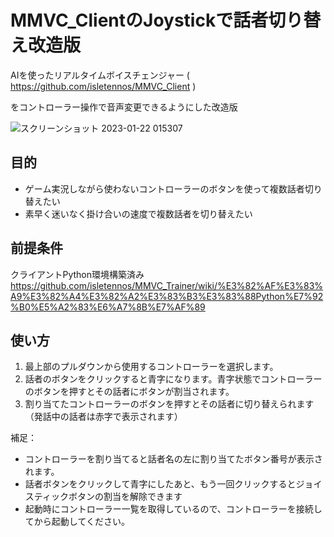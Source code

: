 MMVC_ClientのJoystickで話者切り替え改造版
====

AIを使ったリアルタイムボイスチェンジャー ( https://github.com/isletennos/MMVC_Client )  

をコントローラー操作で音声変更できるようにした改造版  

![スクリーンショット 2023-01-22 015307](https://user-images.githubusercontent.com/77018668/213877799-5e933b03-b114-4caa-92b6-46a7888ee09d.png)

## 目的
* ゲーム実況しながら使わないコントローラーのボタンを使って複数話者切り替えたい
* 素早く迷いなく掛け合いの速度で複数話者を切り替えたい

## 前提条件
クライアントPython環境構築済み
https://github.com/isletennos/MMVC_Trainer/wiki/%E3%82%AF%E3%83%A9%E3%82%A4%E3%82%A2%E3%83%B3%E3%83%88Python%E7%92%B0%E5%A2%83%E6%A7%8B%E7%AF%89

## 使い方

1. 最上部のプルダウンから使用するコントローラーを選択します。
2. 話者のボタンをクリックすると青字になります。青字状態でコントローラーのボタンを押すとその話者にボタンが割当されます。
3. 割り当てたコントローラーのボタンを押すとその話者に切り替えられます（発話中の話者は赤字で表示されます）

補足：
* コントローラーを割り当てると話者名の左に割り当てたボタン番号が表示されます。
* 話者ボタンをクリックして青字にしたあと、もう一回クリックするとジョイスティックボタンの割当を解除できます
* 起動時にコントローラー一覧を取得しているので、コントローラーを接続してから起動してください。
